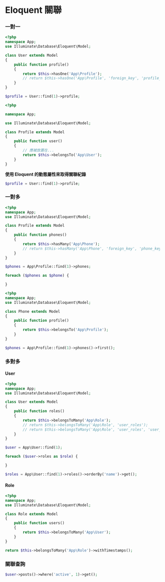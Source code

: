 # Eloquent 關聯

### 一對一

```php
<?php
namespace App;
use Illuminate\Database\Eloquent\Model;

class User extends Model
{
    public function profile()
    {
        return $this->hasOne('App\Profile');
        // return $this->hasOne('App\Profile', 'foreign_key', 'profile_key');
    }
}
```

```php
$profile = User::find(1)->profile;
```

```php
<?php

namespace App;

use Illuminate\Database\Eloquent\Model;

class Profile extends Model
{
    public function user()
    {
        // 應被放置在...
        return $this->belongsTo('App\User');
    }
}
```

<!-- 在這個例子裡，它會自動假設 Profile table 擁有 user_id 外來鍵 -->

**使用 Eloquent 的動態屬性來取得關聯紀錄**

```php
$profile = User::find(1)->profile;
```

### 一對多

```php
<?php
namespace App;
use Illuminate\Database\Eloquent\Model;

class Profile extends Model
{
    public function phones()
    {
        return $this->hasMany('App\Phone');
        // return $this->hasMany('App\Phone', 'foreign_key', 'phone_key');
    }
}
```

```php
$phones = App\Profile::find(1)->phones;

foreach ($phones as $phone) {

}
```

```php
<?php
namespace App;
use Illuminate\Database\Eloquent\Model;

class Phone extends Model
{
    public function profile()
    {
        return $this->belongsTo('App\Profile');
    }
}
```

```php
$phones = App\Profile::find(1)->phones()->first();
```

### 多對多

#### User

```php
<?php
namespace App;
use Illuminate\Database\Eloquent\Model;

class User extends Model
{
    public function roles()
    {
        return $this->belongsToMany('App\Role');
        // return $this->belongsToMany('App\Role', 'user_roles');
        // return $this->belongsToMany('App\Role', 'user_roles', 'user_id', 'role_id');
    }
}
```


```php
$user = App\User::find(1);

foreach ($user->roles as $role) {

}
```

```php
$roles = App\User::find(1)->roles()->orderBy('name')->get();
```

#### Role

```php
<?php
namespace App;
use Illuminate\Database\Eloquent\Model;

class Role extends Model
{
    public function users()
    {
        return $this->belongsToMany('App\User');
    }
}
```

<!-- 如果你想要樞紐表自動維護 created_at 和 updated_at 時間戳，在定義關聯方法時加上  withTimestamps 方法 -->

```php
return $this->belongsToMany('App\Role')->withTimestamps();
```

 <!-- 
 * [資料庫：查詢建構器](https://laravel.tw/docs/5.1/queries)  
 -->

### 關聯查詢

```php
$user->posts()->where('active', 1)->get();
```